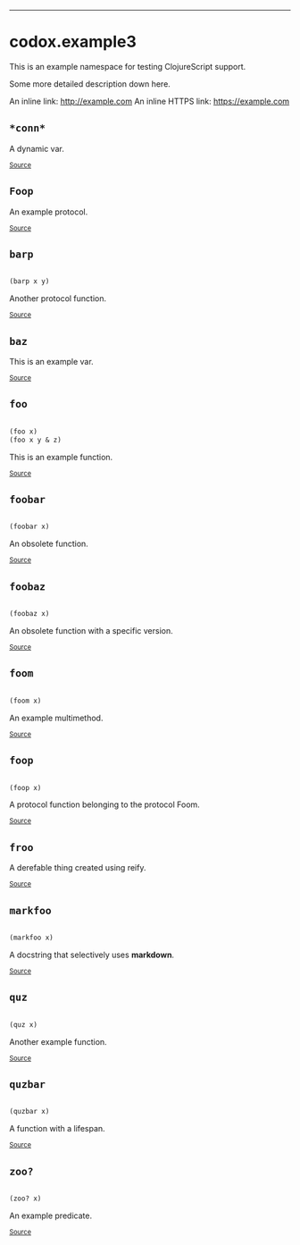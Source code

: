 
-----
# <a name="codox.example3">codox.example3</a>


This is an example namespace for testing ClojureScript support.

  Some more detailed description down here.

  An inline link: http://example.com
  An inline HTTPS link: https://example.com




## <a name="codox.example3/*conn*">`*conn*`</a><a name="codox.example3/*conn*"></a>




A dynamic var.
<p><sub><a href="https://github.com/weavejester/codox/blob/master/example/src/clojure/codox/example3.cljs#L60-L62">Source</a></sub></p>

## <a name="codox.example3/Foop">`Foop`</a><a name="codox.example3/Foop"></a>




An example protocol.
<p><sub><a href="https://github.com/weavejester/codox/blob/master/example/src/clojure/codox/example3.cljs#L43-L46">Source</a></sub></p>

## <a name="codox.example3/barp">`barp`</a><a name="codox.example3/barp"></a>
``` clojure

(barp x y)
```

Another protocol function.
<p><sub><a href="https://github.com/weavejester/codox/blob/master/example/src/clojure/codox/example3.cljs#L46-L46">Source</a></sub></p>

## <a name="codox.example3/baz">`baz`</a><a name="codox.example3/baz"></a>




This is an example var.
<p><sub><a href="https://github.com/weavejester/codox/blob/master/example/src/clojure/codox/example3.cljs#L15-L17">Source</a></sub></p>

## <a name="codox.example3/foo">`foo`</a><a name="codox.example3/foo"></a>
``` clojure

(foo x)
(foo x y & z)
```

This is an example function.
<p><sub><a href="https://github.com/weavejester/codox/blob/master/example/src/clojure/codox/example3.cljs#L10-L13">Source</a></sub></p>

## <a name="codox.example3/foobar">`foobar`</a><a name="codox.example3/foobar"></a>
``` clojure

(foobar x)
```

An obsolete function.
<p><sub><a href="https://github.com/weavejester/codox/blob/master/example/src/clojure/codox/example3.cljs#L28-L31">Source</a></sub></p>

## <a name="codox.example3/foobaz">`foobaz`</a><a name="codox.example3/foobaz"></a>
``` clojure

(foobaz x)
```

An obsolete function with a specific version.
<p><sub><a href="https://github.com/weavejester/codox/blob/master/example/src/clojure/codox/example3.cljs#L33-L36">Source</a></sub></p>

## <a name="codox.example3/foom">`foom`</a><a name="codox.example3/foom"></a>
``` clojure

(foom x)
```

An example multimethod.
<p><sub><a href="https://github.com/weavejester/codox/blob/master/example/src/clojure/codox/example3.cljs#L48-L51">Source</a></sub></p>

## <a name="codox.example3/foop">`foop`</a><a name="codox.example3/foop"></a>
``` clojure

(foop x)
```

A protocol function belonging to the protocol Foom.
<p><sub><a href="https://github.com/weavejester/codox/blob/master/example/src/clojure/codox/example3.cljs#L45-L45">Source</a></sub></p>

## <a name="codox.example3/froo">`froo`</a><a name="codox.example3/froo"></a>




A derefable thing created using reify.
<p><sub><a href="https://github.com/weavejester/codox/blob/master/example/src/clojure/codox/example3.cljs#L64-L67">Source</a></sub></p>

## <a name="codox.example3/markfoo">`markfoo`</a><a name="codox.example3/markfoo"></a>
``` clojure

(markfoo x)
```

A docstring that selectively uses **markdown**.
<p><sub><a href="https://github.com/weavejester/codox/blob/master/example/src/clojure/codox/example3.cljs#L55-L58">Source</a></sub></p>

## <a name="codox.example3/quz">`quz`</a><a name="codox.example3/quz"></a>
``` clojure

(quz x)
```

Another example function.
<p><sub><a href="https://github.com/weavejester/codox/blob/master/example/src/clojure/codox/example3.cljs#L23-L26">Source</a></sub></p>

## <a name="codox.example3/quzbar">`quzbar`</a><a name="codox.example3/quzbar"></a>
``` clojure

(quzbar x)
```

A function with a lifespan.
<p><sub><a href="https://github.com/weavejester/codox/blob/master/example/src/clojure/codox/example3.cljs#L38-L41">Source</a></sub></p>

## <a name="codox.example3/zoo?">`zoo?`</a><a name="codox.example3/zoo?"></a>
``` clojure

(zoo? x)
```

An example predicate.
<p><sub><a href="https://github.com/weavejester/codox/blob/master/example/src/clojure/codox/example3.cljs#L19-L21">Source</a></sub></p>
